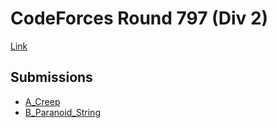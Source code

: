 # CodeForces Round 797 (Div 2)
[Link](https://codeforces.com/contest/1694)

## Submissions
* [A_Creep](https://codeforces.com/contest/1694/submission/160827910)
* [B_Paranoid_String](https://codeforces.com/contest/1694/submission/160880038)
